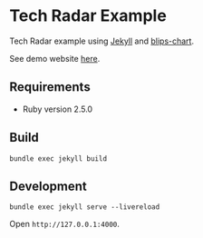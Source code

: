 # Tech Radar Example

Tech Radar example using [Jekyll](https://jekyllrb.com/) and [blips-chart](https://github.com/davideicardi/blips-chart).

See demo website [here](https://davideicardi.github.io/tech-radar-example/).

## Requirements

- Ruby version 2.5.0

## Build

```
bundle exec jekyll build
```

## Development

```
bundle exec jekyll serve --livereload
```

Open `http://127.0.0.1:4000`.